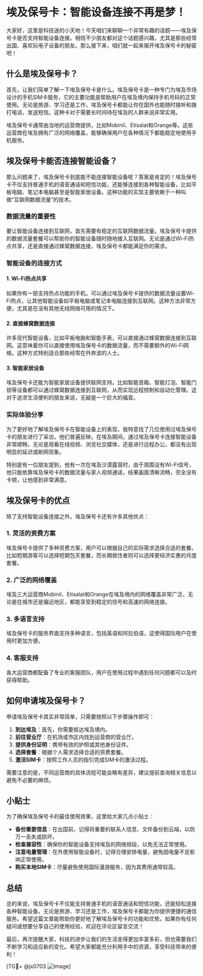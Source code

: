 # 埃及保号卡：智能设备连接不再是梦！

大家好，这里是科技迷的小天地！今天咱们来聊聊一个非常有趣的话题——埃及保号卡是否支持智能设备连接。相信不少朋友都对这个话题感兴趣，尤其是那些经常出国、喜欢玩电子设备的朋友。那么接下来，咱们就一起来揭开埃及保号卡的秘密吧！

## 什么是埃及保号卡？

首先，让我们简单了解一下埃及保号卡是什么。埃及保号卡是一种专门为埃及市场设计的手机SIM卡服务，它的主要功能是帮助用户在埃及境内保持手机号码的正常使用。无论是旅游、学习还是工作，埃及保号卡都能让你在国外也能随时接听和拨打电话，发送短信。这种卡对于需要长时间待在埃及的人群来说非常实用。

埃及保号卡通常由当地的运营商提供，比如Mobinil、Etisalat和Orange等。这些运营商在埃及拥有广泛的网络覆盖，能够确保用户在各种情况下都能稳定地使用手机服务。

## 埃及保号卡能否连接智能设备？

那么问题来了，埃及保号卡到底能不能连接智能设备呢？答案是肯定的！埃及保号卡不仅支持普通手机的语音通话和短信功能，还能够连接到各种智能设备，比如平板电脑、笔记本电脑甚至是智能家居设备。这种功能的实现主要依赖于一种叫做“互联网数据流量”的技术。

### 数据流量的重要性

要让智能设备连接到互联网，首先需要有稳定的互联网数据流量。埃及保号卡提供的数据流量套餐可以帮助你的智能设备随时随地接入互联网。无论是通过Wi-Fi热点共享，还是直接通过蜂窝数据连接，埃及保号卡都能满足你的需求。

### 智能设备的连接方式

#### 1. Wi-Fi热点共享
如果你有一部支持热点功能的手机，可以通过埃及保号卡提供的数据流量设置Wi-Fi热点，让其他智能设备如平板电脑或笔记本电脑连接到互联网。这种方法非常方便，尤其是在没有其他无线网络可用的情况下。

#### 2. 直接蜂窝数据连接
许多现代智能设备，比如平板电脑和智能手表，可以直接通过蜂窝数据连接到互联网。这意味着你可以直接使用埃及保号卡的数据流量，而不需要额外的Wi-Fi网络。这种方式特别适合那些经常在外奔波的人士。

#### 3. 智能家居设备
埃及保号卡还能为智能家居设备提供联网支持。比如智能音箱、智能灯泡、智能门锁等设备都可以通过蜂窝数据连接到互联网，从而实现远程控制和自动化管理。这对于追求生活便利的朋友来说，无疑是一个巨大的福音。

### 实际体验分享

为了更好地了解埃及保号卡在智能设备上的表现，我特意找了几位使用过埃及保号卡的朋友进行了采访。他们普遍反映，在埃及期间，通过埃及保号卡连接智能设备非常顺畅，无论是观看在线视频、浏览社交媒体，还是进行远程办公，都没有出现明显的延迟或断网现象。

特别是有一位朋友提到，他有一次在埃及沙漠露营时，由于周围没有Wi-Fi信号，他只能依靠埃及保号卡的数据流量与家人视频通话，结果画面清晰流畅，完全没有卡顿，让他感到非常满意。

## 埃及保号卡的优点

除了支持智能设备连接之外，埃及保号卡还有许多其他优点：

### 1. 灵活的资费方案
埃及保号卡提供了多种资费方案，用户可以根据自己的实际需求选择合适的套餐。比如短期游客可以选择短期包天套餐，而长期居住者则可以选择更经济实惠的月度套餐。

### 2. 广泛的网络覆盖
埃及三大运营商Mobinil、Etisalat和Orange在埃及境内的网络覆盖非常广泛，无论是在城市还是偏远地区，都能享受到稳定的信号和高速的网络连接。

### 3. 多语言支持
埃及保号卡的服务界面支持多种语言，包括英语和阿拉伯语，这使得国际用户在使用时更加方便。

### 4. 客服支持
各大运营商都配备了专业的客服团队，用户在使用过程中遇到任何问题都可以及时获得帮助。

## 如何申请埃及保号卡？

申请埃及保号卡其实非常简单，只需要按照以下步骤操作即可：

1. **到达埃及**：首先，你需要抵达埃及境内。
2. **前往营业厅**：在机场或市区内找到运营商的营业厅。
3. **提供身份证明**：携带有效的护照或其他身份证件。
4. **选择套餐**：根据个人需求选择合适的资费套餐。
5. **激活SIM卡**：按照工作人员的指引完成SIM卡的激活过程。

需要注意的是，不同运营商的具体流程可能会略有差异，建议提前查询相关信息以避免不必要的麻烦。

## 小贴士

为了确保埃及保号卡的最佳使用效果，这里给大家几点小贴士：

- **备份重要信息**：在出国前，记得将重要的联系人信息、文件备份到云端，以防万一丢失或损坏。
- **检查兼容性**：确保你的智能设备支持埃及的网络频段，以免无法正常使用。
- **注意电量管理**：在外使用智能设备时，记得合理安排电量，避免因电量不足影响正常使用。
- **购买本地SIM卡**：尽量避免使用国际漫游服务，因为其费用通常较高。

## 总结

总的来说，埃及保号卡不仅能支持普通手机的语音通话和短信功能，还能轻松连接各种智能设备。无论是旅游、学习还是工作，埃及保号卡都能为你提供便捷的通信服务。希望这篇文章能帮助你更好地了解埃及保号卡的功能和优势。如果你有任何疑问或想要分享自己的使用经验，欢迎在评论区留言交流！

最后，再次提醒大家，科技的进步让我们的生活变得更加丰富多彩，但也需要我们不断学习和适应新的变化。希望大家都能充分利用手中的资源，享受科技带来的便利！

[TG💪+ @jx0703 ![Image](https://github.com/user-attachments/assets/dbca1d08-cadb-493c-b0ec-ad6f7a83f270)]